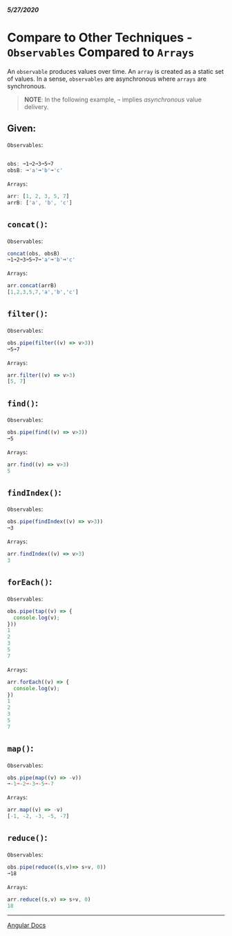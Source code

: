 ##### 5/27/2020
# Compare to Other Techniques - `Observables` Compared to `Arrays`
An `observable` produces values over time.  An `array` is created as a static set of values.  In a sense, `observables` are asynchronous where `arrays` are synchronous.  

  > **NOTE**: In the following example, `➞` implies _asynchronous_ value delivery.

## Given:
`Observables`:

```ts
	
obs: ➞1➞2➞3➞5➞7
obsB: ➞'a'➞'b'➞'c'
```

`Arrays`:

```ts
arr: [1, 2, 3, 5, 7]
arrB: ['a', 'b', 'c']
```

## `concat()`:
`Observables`:

```ts
concat(obs, obsB)
➞1➞2➞3➞5➞7➞'a'➞'b'➞'c'
```

`Arrays`:

```ts
arr.concat(arrB)
[1,2,3,5,7,'a','b','c']
```

## `filter()`:
`Observables`:

```ts
obs.pipe(filter((v) => v>3))
➞5➞7
```

`Arrays`:

```ts
arr.filter((v) => v>3)
[5, 7]
```

## `find()`:
`Observables`:

```ts
obs.pipe(find((v) => v>3))
➞5
```

`Arrays`:

```ts
arr.find((v) => v>3)
5
```

## `findIndex()`:
`Observables`:

```ts
obs.pipe(findIndex((v) => v>3))
➞3
```

`Arrays`:

```ts
arr.findIndex((v) => v>3)
3
```

## `forEach()`:
`Observables`:

```ts
obs.pipe(tap((v) => {
  console.log(v);
}))
1
2
3
5
7
```

`Arrays`:

```ts
arr.forEach((v) => {
  console.log(v);
})
1
2
3
5
7
```

## `map()`:
`Observables`:

```ts
obs.pipe(map((v) => -v))
➞-1➞-2➞-3➞-5➞-7
```

`Arrays`:

```ts
arr.map((v) => -v)
[-1, -2, -3, -5, -7]
```

## `reduce()`:
`Observables`:

```ts
obs.pipe(reduce((s,v)=> s+v, 0))
➞18
```

`Arrays`:

```ts
arr.reduce((s,v) => s+v, 0)
18
```

---

[Angular Docs](https://angular.io/guide/comparing-observables#observables-compared-to-arrays)